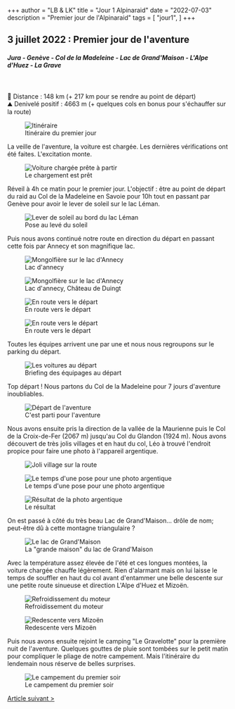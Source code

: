 +++
author = "LB & LK"
title = "Jour 1 Alpinaraid"
date = "2022-07-03"
description = "Premier jour de l'Alpinaraid"
tags = [
    "jour1",
]
+++

## 3 juillet 2022 : Premier jour de l'aventure
##### Jura - Genève - Col de la Madeleine - Lac de Grand'Maison - L'Alpe d'Huez - La Grave
<br />

📏 Distance : 148 km (+ 217 km pour se rendre au point de départ)<br />
⛰️ Denivelé positif : 4663 m (+ quelques cols en bonus pour s'échauffer sur la route)

<figure>
    <img loading="lazy" class="image-article" src="/images/day1/map1.jpg" alt="Itinéraire">
    <figcaption class="figure-caption">Itinéraire du premier jour</figcaption>
</figure>

La veille de l'aventure, la voiture est chargée. Les dernières vérifications ont été faites. L'excitation monte.

<figure>
    <img loading="lazy" class="image-article" src="/images/day1/IMG_0052.jpg" alt="Voiture chargée prête à partir">
    <figcaption class="figure-caption">Le chargement est prêt</figcaption>
</figure>

Réveil à 4h ce matin pour le premier jour. L'objectif : être au point de départ du raid au Col de la Madeleine en Savoie pour 10h tout en passant par Genève pour avoir le lever de soleil sur le lac Léman.

<figure>
    <img loading="lazy" class="image-article" src="/images/day1/IMG_0053.jpg" alt="Lever de soleil au bord du lac Léman">
    <figcaption class="figure-caption">Pose au levé du soleil</figcaption>
</figure>

Puis nous avons continué notre route en direction du départ en passant cette fois par Annecy et son magnifique lac.

<figure>
    <img loading="lazy" class="image-article" src="/images/day1/IMG_0054.jpg" alt="Mongolfière sur le lac d'Annecy">
    <figcaption class="figure-caption">Lac d'annecy</figcaption>
</figure>
<figure>
    <img loading="lazy" class="image-article" src="/images/day1/IMG_0056.jpg" alt="Mongolfière sur le lac d'Annecy">
    <figcaption class="figure-caption">Lac d'annecy, Château de Duingt</figcaption>
</figure>

<figure>
    <img loading="lazy" class="image-article" src="/images/day1/IMG_0055.jpg" alt="En route vers le départ">
    <figcaption class="figure-caption">En route vers le départ</figcaption>
</figure>

<figure>
    <img loading="lazy" class="image-article" src="/images/day1/IMG_0057.jpg" alt="En route vers le départ">
    <figcaption class="figure-caption">En route vers le départ</figcaption>
</figure>

Toutes les équipes arrivent une par une et nous nous regroupons sur le parking du départ.

<figure>
    <img loading="lazy" class="image-article" src="/images/day1/J1_(1).jpg" alt="Les voitures au départ">
    <figcaption class="figure-caption">Briefing des équipages au départ</figcaption>
</figure>

Top départ ! Nous partons du Col de la Madeleine pour 7 jours d'aventure inoubliables.

<figure>
    <img loading="lazy" class="image-article" src="/images/day1/IMG_0067.jpg" alt="Départ de l'aventure">
    <figcaption class="figure-caption">C'est parti pour l'aventure</figcaption>
</figure>

Nous avons ensuite pris la direction de la vallée de la Maurienne puis le Col de la Croix-de-Fer (2067 m) jusqu'au Col du Glandon (1924 m). Nous avons découvert de très jolis villages et en haut du col, Léo à trouvé l'endroit propice pour faire une photo à l'appareil argentique.

<figure>
    <img loading="lazy" class="image-article" src="/images/day1/IMG_0075.jpg" alt="Joli village sur la route">
    <figcaption class="figure-caption"></figcaption>
</figure>

<figure>
    <img loading="lazy" class="image-article" src="/images/day1/IMG_0090.jpg" alt="Le temps d'une pose pour une photo argentique">
    <figcaption class="figure-caption">Le temps d'une pose pour une photo argentique</figcaption>
</figure>

<figure>
    <img loading="lazy" class="image-article" src="/images/day1/alpina5.jpg" alt="Résultat de la photo argentique">
    <figcaption class="figure-caption">Le résultat</figcaption>
</figure>

On est passé à côté du très beau Lac de Grand'Maison... drôle de nom; peut-être dû à cette montagne triangulaire ?
<figure>
    <img loading="lazy" class="image-article" src="/images/day1/IMG_0091.jpg" alt="Le lac de Grand'Maison">
    <figcaption class="figure-caption">La "grande maison" du lac de Grand'Maison</figcaption>
</figure>

Avec la température assez élevée de l'été et ces longues montées, la voiture chargée chauffe légèrement. Rien d'alarmant mais on lui laisse le temps de souffler en haut du col avant d'entammer une belle descente sur une petite route sinueuse et direction L'Alpe d'Huez et Mizoën.

<figure>
    <img loading="lazy" class="image-article" src="/images/day1/IMG_0103.jpg" alt="Refroidissement du moteur">
    <figcaption class="figure-caption">Refroidissement du moteur</figcaption>
</figure>

<figure>
    <img loading="lazy" class="image-article" src="/images/day1/IMG_0101.jpg" alt="Redescente vers Mizoën">
    <figcaption class="figure-caption">Redescente vers Mizoën</figcaption>
</figure>

Puis nous avons ensuite rejoint le camping "Le Gravelotte" pour la première nuit de l'aventure. Quelques gouttes de pluie sont tombées sur le petit matin pour compliquer le pliage de notre campement. Mais l'itinéraire du lendemain nous réserve de belles surprises.

<figure>
    <img loading="lazy" class="image-article" src="/images/day1/IMG_0102.jpg" alt="Le campement du premier soir">
    <figcaption class="figure-caption">Le campement du premier soir</figcaption>
</figure>

<div class="alpinaraid-articles-redirect">
    <span>
        <a href="/alpina/day2" class="button fit"> Article suivant ></a>
    </span>
</div>